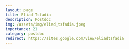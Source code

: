 ```yaml
---
layout: page
title: Eliad Tsfadia
description: Postdoc
img: /assets/img/eliad_tsfadia.jpeg
importance: 21
category: postdoc
redirect: https://sites.google.com/view/eliadtsfadia
---
```

